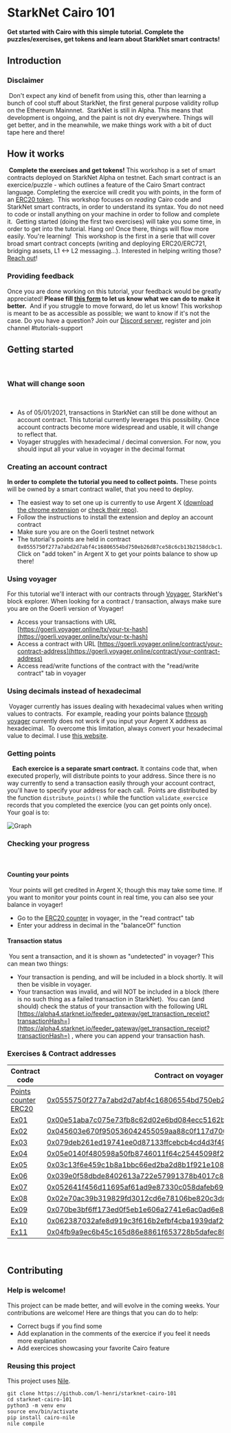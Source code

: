# StarkNet Cairo 101
**Get started with Cairo with this simple tutorial. 
Complete the puzzles/exercises, get tokens and learn about StarkNet smart contracts!**
​
## Introduction
### Disclaimer
​
Don't expect any kind of benefit from using this, other than learning a bunch of cool stuff about StarkNet, the first general purpose validity rollup on the Ethereum Mainnnet.
​
StarkNet is still in Alpha. This means that development is ongoing, and the paint is not dry everywhere. Things will get better, and in the meanwhile, we make things work with a bit of duct tape here and there!
​
## How it works
​
**Complete the exercises and get tokens!**
This workshop is a set of smart contracts deployed on StarkNet Alpha on testnet. 
Each smart contract is an exercice/puzzle - which outlines a feature of the Cairo Smart contract language. 
Completing the exercice will credit you with points, in the form of an [ERC20 token](contracts/token/TDERC20.cairo).
​
This workshop focuses on *reading* Cairo code and StarkNet smart contracts, in order to understand its syntax. 
You do not need to code or install anything on your machine in order to follow and complete it. 
​
Getting started (doing the first two exercises) will take you some time, in order to get into the tutorial. Hang on! Once there, things will flow more easily. You're learning!
​
This workshop is the first in a serie that will cover broad smart contract concepts (writing and deploying ERC20/ERC721, bridging assets, L1 <-> L2 messaging...). 
Interested in helping writing those? [Reach out](https://twitter.com/HenriLieutaud)!
​
### Providing feedback
Once you are done working on this tutorial, your feedback would be greatly appreciated! 
**Please fill [this form](https://forms.reform.app/starkware/untitled-form-4/kaes2e) to let us know what we can do to make it better.** 
​
And if you struggle to move forward, do let us know! This workshop is meant to be as accessible as possible; we want to know if it's not the case.
​
Do you have a question? Join our [Discord server](https://discord.gg/YHz7drT3), register and join channel #tutorials-support
​
## Getting started
​
​
### What will change soon
​
-   As of 05/01/2021, transactions in StarkNet can still be done without an account contract. This tutorial currently leverages this possibility. Once account contracts become more widespread and usable, it will change to reflect that.
-   Voyager struggles with hexadecimal / decimal conversion. For now, you should input all your value in voyager in the decimal format
​
### Creating an account contract
**In order to complete the tutorial you need to collect points.** These points will be owned by a smart contract wallet, that you need to deploy.
-   The easiest way to set one up is currently to use Argent X ([download the chrome extension](https://chrome.google.com/webstore/detail/argent-x-starknet-wallet/dlcobpjiigpikoobohmabehhmhfoodbb/)  or  [check their repo](https://github.com/argentlabs/argent-x)).
-   Follow the instructions to install the extension and deploy an account contract
-   Make sure you are on the Goerli testnet network
-   The tutorial's points are held in contract  `0x0555750f277a7abd2d7abf4c16806554bd750eb26d87ce58c6cb13b2158dcbc1`. Click on "add token" in Argent X to get your points balance to show up there!
​
### Using voyager
For this tutorial we'll interact with our contracts through [Voyager](https://goerli.voyager.online/), StarkNet's block explorer. 
When looking for a contract / transaction, always make sure you are on the Goerli version of Voyager!
-   Access your transactions with URL  [https://goerli.voyager.online/tx/your-tx-hash](https://goerli.voyager.online/tx/your-tx-hash)
-   Access a contract with URL  [https://goerli.voyager.online/contract/your-contract-address](https://goerli.voyager.online/contract/your-contract-address)
-   Access read/write functions of the contract with the "read/write contract" tab in voyager
​
### Using decimals instead of hexadecimal
​
Voyager currently has issues dealing with hexadecimal values when writing values to contracts.
​
For example, reading your points balance  [through voyager](https://goerli.voyager.online/contract/0x0555750f277a7abd2d7abf4c16806554bd750eb26d87ce58c6cb13b2158dcbc1#readContract)  currently does not work if you input your Argent X address as hexadecimal.
​
To overcome this limitation, always convert your hexadecimal value to decimal. I use  [this website](https://www.rapidtables.com/convert/number/hex-to-decimal.html).
​
​
### Getting points
​
​
​
**Each exercice is a separate smart contract.** It contains code that, when executed properly, will distribute points to your address. Since there is no way currently to send a transaction easily through your account contract, you'll have to specify your address for each call.
​
Points are distributed by the function `distribute_points()` while the function `validate_exercice` records that you completed the exercice (you can get points only once). Your goal is to: 

![Graph](assets/diagram.png)
​
​
​
### Checking your progress
​
#### Counting your points
​
Your points will get credited in Argent X; though this may take some time. If you want to monitor your points count in real time, you can also see your balance in voyager!
​
-   Go to the  [ERC20 counter](https://goerli.voyager.online/contract/0x0555750f277a7abd2d7abf4c16806554bd750eb26d87ce58c6cb13b2158dcbc1#readContract)  in voyager, in the "read contract" tab
-   Enter your address in decimal in the "balanceOf" function
​
#### [](https://github.com/l-henri/starknet-cairo-101/blob/main/README.md#transaction-status)Transaction status
​
You sent a transaction, and it is shown as "undetected" in voyager? This can mean two things:
​
-   Your transaction is pending, and will be included in a block shortly. It will then be visible in voyager.
-   Your transaction was invalid, and will NOT be included in a block (there is no such thing as a failed transaction in StarkNet).
​
You can (and should) check the status of your transaction with the following URL  [https://alpha4.starknet.io/feeder_gateway/get_transaction_receipt?transactionHash=](https://alpha4.starknet.io/feeder_gateway/get_transaction_receipt?transactionHash=)  , where you can append your transaction hash.
​
### Exercises & Contract addresses 
|Contract code|Contract on voyager|
|---|---|
|[Points counter ERC20](contracts/token/TDERC20.cairo)|[0x0555750f277a7abd2d7abf4c16806554bd750eb26d87ce58c6cb13b2158dcbc1](https://goerli.voyager.online/contract/0x0555750f277a7abd2d7abf4c16806554bd750eb26d87ce58c6cb13b2158dcbc1)|
|[Ex01](contracts/ex01.cairo)|[0x00e51aba7c075e73fb8c62d02e6bd084ecc5162b70316707b6bc4fbd7de84d26](https://goerli.voyager.online/contract/0x00e51aba7c075e73fb8c62d02e6bd084ecc5162b70316707b6bc4fbd7de84d26)|
|[Ex02](contracts/ex02.cairo)|[0x045603e670f950536042455059aa88c0f117d70091335e5bd18fbda42e9a27f2](https://goerli.voyager.online/contract/0x045603e670f950536042455059aa88c0f117d70091335e5bd18fbda42e9a27f2)|
|[Ex03](contracts/ex03.cairo)|[0x079deb261ed19741ee0d87133ffcebcb4cd4d3f49ebcaa530f5d950d0aecd26d](https://goerli.voyager.online/contract/0x079deb261ed19741ee0d87133ffcebcb4cd4d3f49ebcaa530f5d950d0aecd26d)|
|[Ex04](contracts/ex04.cairo)|[0x05e0140f480598a50fb8746011f64c25445098f2b5de359f28fe0acd764702de](https://goerli.voyager.online/contract/0x05e0140f480598a50fb8746011f64c25445098f2b5de359f28fe0acd764702de)|
|[Ex05](contracts/ex05.cairo)|[0x03c13f6e459c1b8a1bbc66ed2ba2d8b1f921e108a9125fb758147dca2e6caf0d](https://goerli.voyager.online/contract/0x03c13f6e459c1b8a1bbc66ed2ba2d8b1f921e108a9125fb758147dca2e6caf0d)|
|[Ex06](contracts/ex06.cairo)|[0x039e0f58dbde8402613a722e57991378b4017c836b5410d4c1c7056f6150c8d6](https://goerli.voyager.online/contract/0x039e0f58dbde8402613a722e57991378b4017c836b5410d4c1c7056f6150c8d6)|
|[Ex07](contracts/ex07.cairo)|[0x052641f456d11695af61ad9e87330c058dafeb6964ba10e2cb2ba60c55eaf80b](https://goerli.voyager.online/contract/0x052641f456d11695af61ad9e87330c058dafeb6964ba10e2cb2ba60c55eaf80b)|
|[Ex08](contracts/ex08.cairo)|[0x02e70ac39b319829fd3012cd6e78106be820c3dd248ea1c04b4be6017c83f455](https://goerli.voyager.online/contract/0x02e70ac39b319829fd3012cd6e78106be820c3dd248ea1c04b4be6017c83f455)|
|[Ex09](contracts/ex09.cairo)|[0x070be3bf6ff173ed0f5eb1e606a2741e6ac0ad6e8097cad314a0f875232c6fcc](https://goerli.voyager.online/contract/0x070be3bf6ff173ed0f5eb1e606a2741e6ac0ad6e8097cad314a0f875232c6fcc)|
|[Ex10](contracts/ex10.cairo)|[0x062387032afe8d919c3f616b2efbf4cba1939daf2fccf349cc9a8df51c1a6063](https://goerli.voyager.online/contract/0x062387032afe8d919c3f616b2efbf4cba1939daf2fccf349cc9a8df51c1a6063)|
|[Ex11](contracts/ex11.cairo)|[0x04fb9a9ec6b45c165d86e8861f653728b5dafec809ed248496e4074ec08c3f93](https://goerli.voyager.online/contract/0x04fb9a9ec6b45c165d86e8861f653728b5dafec809ed248496e4074ec08c3f93)|
​
## Contributing
### Help is welcome!
This project can be made better, and will evolve in the coming weeks. Your contributions are welcome! Here are things that you can do to help:
- Correct bugs if you find some
- Add explanation in the comments of the exercice if you feel it needs more explanation
- Add exercices showcasing your favorite Cairo feature
​
### Reusing this project
This project uses [Nile](https://github.com/OpenZeppelin/nile).
```
git clone https://github.com/l-henri/starknet-cairo-101
cd starknet-cairo-101
python3 -m venv env
source env/bin/activate
pip install cairo-nile
nile compile
```

